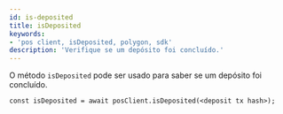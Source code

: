 ```yaml
---
id: is-deposited
title: isDeposited
keywords:
- 'pos client, isDeposited, polygon, sdk'
description: 'Verifique se um depósito foi concluído.'
---
```


O método `isDeposited` pode ser usado para saber se um depósito foi concluído.

```
const isDeposited = await posClient.isDeposited(<deposit tx hash>);
```
